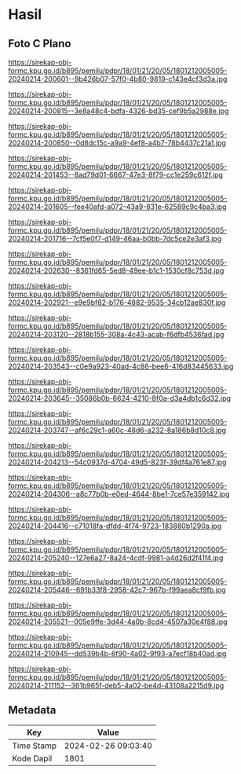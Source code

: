 # Hasil

## Foto C Plano

https://sirekap-obj-formc.kpu.go.id/b895/pemilu/pdpr/18/01/21/20/05/1801212005005-20240214-200601--9b426b07-57f0-4b80-9819-c143e4cf3d3a.jpg

https://sirekap-obj-formc.kpu.go.id/b895/pemilu/pdpr/18/01/21/20/05/1801212005005-20240214-200815--3e8a48c4-bdfa-4326-bd35-cef9b5a2988e.jpg

https://sirekap-obj-formc.kpu.go.id/b895/pemilu/pdpr/18/01/21/20/05/1801212005005-20240214-200850--0d8dc15c-a9a9-4ef8-a4b7-78b4437c21a1.jpg

https://sirekap-obj-formc.kpu.go.id/b895/pemilu/pdpr/18/01/21/20/05/1801212005005-20240214-201453--8ad79d01-6667-47e3-8f79-cc1e259c612f.jpg

https://sirekap-obj-formc.kpu.go.id/b895/pemilu/pdpr/18/01/21/20/05/1801212005005-20240214-201605--fee40afd-a072-43a9-831e-62589c9c4ba3.jpg

https://sirekap-obj-formc.kpu.go.id/b895/pemilu/pdpr/18/01/21/20/05/1801212005005-20240214-201716--7cf5e0f7-d149-46aa-b0bb-7dc5ce2e3af3.jpg

https://sirekap-obj-formc.kpu.go.id/b895/pemilu/pdpr/18/01/21/20/05/1801212005005-20240214-202630--8361fd65-5ed8-49ee-b1c1-1530cf8c753d.jpg

https://sirekap-obj-formc.kpu.go.id/b895/pemilu/pdpr/18/01/21/20/05/1801212005005-20240214-202921--e9e9bf82-b176-4882-9535-34cb12ae830f.jpg

https://sirekap-obj-formc.kpu.go.id/b895/pemilu/pdpr/18/01/21/20/05/1801212005005-20240214-203120--2818b155-308a-4c43-acab-f6dfb4536fad.jpg

https://sirekap-obj-formc.kpu.go.id/b895/pemilu/pdpr/18/01/21/20/05/1801212005005-20240214-203543--c0e9a923-40ad-4c86-bee6-416d83445633.jpg

https://sirekap-obj-formc.kpu.go.id/b895/pemilu/pdpr/18/01/21/20/05/1801212005005-20240214-203645--35086b0b-6624-4210-8f0a-d3a4db1c6d32.jpg

https://sirekap-obj-formc.kpu.go.id/b895/pemilu/pdpr/18/01/21/20/05/1801212005005-20240214-203747--af6c29c1-a60c-48d6-a232-8a186b8d10c8.jpg

https://sirekap-obj-formc.kpu.go.id/b895/pemilu/pdpr/18/01/21/20/05/1801212005005-20240214-204213--54c0937d-4704-49d5-823f-39df4a761e87.jpg

https://sirekap-obj-formc.kpu.go.id/b895/pemilu/pdpr/18/01/21/20/05/1801212005005-20240214-204306--a8c77b0b-e0ed-4644-8be1-7ce57e359142.jpg

https://sirekap-obj-formc.kpu.go.id/b895/pemilu/pdpr/18/01/21/20/05/1801212005005-20240214-204416--c71018fa-dfdd-4f74-9723-183880b1290a.jpg

https://sirekap-obj-formc.kpu.go.id/b895/pemilu/pdpr/18/01/21/20/05/1801212005005-20240214-205240--127e6a27-8a24-4cdf-9981-a4d26d2f41f4.jpg

https://sirekap-obj-formc.kpu.go.id/b895/pemilu/pdpr/18/01/21/20/05/1801212005005-20240214-205446--691b33f8-2958-42c7-967b-f99aea8cf9fb.jpg

https://sirekap-obj-formc.kpu.go.id/b895/pemilu/pdpr/18/01/21/20/05/1801212005005-20240214-205521--005e9ffe-3d44-4a0b-8cd4-4507a30e4f88.jpg

https://sirekap-obj-formc.kpu.go.id/b895/pemilu/pdpr/18/01/21/20/05/1801212005005-20240214-210945--dd539b4b-6f90-4a02-9f93-a7ecf18b40ad.jpg

https://sirekap-obj-formc.kpu.go.id/b895/pemilu/pdpr/18/01/21/20/05/1801212005005-20240214-211152--361b965f-deb5-4a02-be4d-43108a2215d9.jpg


## Metadata

| Key        | Value               |
| ---------- | ------------------- |
| Time Stamp | 2024-02-26 09:03:40 |
| Kode Dapil | 1801                |



